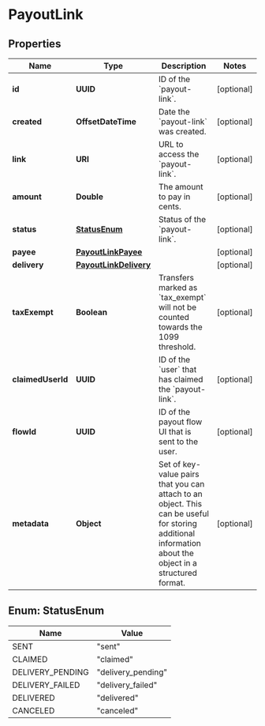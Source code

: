 

# PayoutLink


## Properties

| Name | Type | Description | Notes |
|------------ | ------------- | ------------- | -------------|
|**id** | **UUID** | ID of the &#x60;payout-link&#x60;. |  [optional] |
|**created** | **OffsetDateTime** | Date the &#x60;payout-link&#x60; was created. |  [optional] |
|**link** | **URI** | URL to access the &#x60;payout-link&#x60;. |  [optional] |
|**amount** | **Double** | The amount to pay in cents. |  [optional] |
|**status** | [**StatusEnum**](#StatusEnum) | Status of the &#x60;payout-link&#x60;. |  [optional] |
|**payee** | [**PayoutLinkPayee**](PayoutLinkPayee.md) |  |  [optional] |
|**delivery** | [**PayoutLinkDelivery**](PayoutLinkDelivery.md) |  |  [optional] |
|**taxExempt** | **Boolean** | Transfers marked as &#x60;tax_exempt&#x60; will not be counted towards the 1099 threshold. |  [optional] |
|**claimedUserId** | **UUID** | ID of the &#x60;user&#x60; that has claimed the &#x60;payout-link&#x60;. |  [optional] |
|**flowId** | **UUID** | ID of the payout flow UI that is sent to the user. |  [optional] |
|**metadata** | **Object** | Set of key-value pairs that you can attach to an object. This can be useful for storing additional information about the object in a structured format. |  [optional] |



## Enum: StatusEnum

| Name | Value |
|---- | -----|
| SENT | &quot;sent&quot; |
| CLAIMED | &quot;claimed&quot; |
| DELIVERY_PENDING | &quot;delivery_pending&quot; |
| DELIVERY_FAILED | &quot;delivery_failed&quot; |
| DELIVERED | &quot;delivered&quot; |
| CANCELED | &quot;canceled&quot; |



